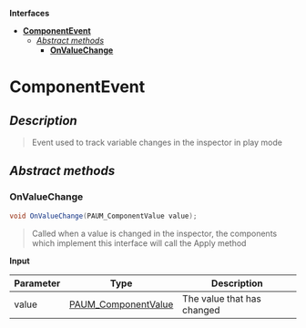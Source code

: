 **Interfaces** <!-- omit in toc --> 


- [**ComponentEvent**](#componentevent)
  - [*Abstract methods*](#abstract-methods)
    - [**OnValueChange**](#onvaluechange)

# **ComponentEvent**

## *Description* <!-- omit in toc -->

> Event used to track variable changes in the inspector in play mode

## *Abstract methods*

### **OnValueChange**

```csharp
void OnValueChange(PAUM_ComponentValue value);
```

> Called when a value is changed in the inspector, the components which implement this interface will call the Apply method

__Input__

| Parameter | Type                    | Description                |
| --------- | ----------------------- | -------------------------- |
| value     | [PAUM_ComponentValue](Classes.md#componentvalue) | The value that has changed |
